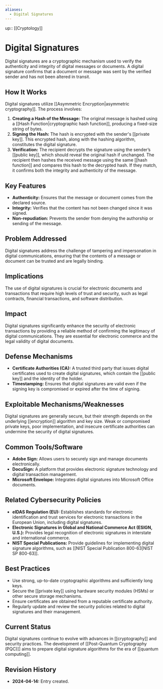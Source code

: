 ```yaml
---
aliases:
  - Digital Signatures
---
```


up:: [[Cryptology]]

# Digital Signatures

Digital signatures are a cryptographic mechanism used to verify the authenticity and integrity of digital messages or documents. A digital signature confirms that a document or message was sent by the verified sender and has not been altered in transit.

## How It Works

Digital signatures utilize [[Asymmetric Encryption|asymmetric cryptography]]. The process involves:

1. **Creating a Hash of the Message:** The original message is hashed using a [[Hash Function|cryptographic hash function]], producing a fixed-size string of bytes.
2. **Signing the Hash:** The hash is encrypted with the sender's [[private key]]. This encrypted hash, along with the hashing algorithm, constitutes the digital signature.
3. **Verification:** The recipient decrypts the signature using the sender’s [[public key]], which should reveal the original hash if unchanged. The recipient then hashes the received message using the same [[hash function]] and compares this hash to the decrypted hash. If they match, it confirms both the integrity and authenticity of the message.

## Key Features

- **Authenticity:** Ensures that the message or document comes from the declared source.
- **Integrity:** Verifies that the content has not been changed since it was signed.
- **Non-repudiation:** Prevents the sender from denying the authorship or sending of the message.

## Problem Addressed

Digital signatures address the challenge of tampering and impersonation in digital communications, ensuring that the contents of a message or document can be trusted and are legally binding.

## Implications

The use of digital signatures is crucial for electronic documents and transactions that require high levels of trust and security, such as legal contracts, financial transactions, and software distribution.

## Impact

Digital signatures significantly enhance the security of electronic transactions by providing a reliable method of confirming the legitimacy of digital communications. They are essential for electronic commerce and the legal validity of digital documents.

## Defense Mechanisms

- **Certificate Authorities (CA):** A trusted third party that issues digital certificates used to create digital signatures, which contain the [[public key]] and the identity of the holder.
- **Timestamping:** Ensures that digital signatures are valid even if the signing key is compromised or expired after the time of signing.

## Exploitable Mechanisms/Weaknesses

Digital signatures are generally secure, but their strength depends on the underlying [[encryption]] algorithm and key size. Weak or compromised private keys, poor implementation, and insecure certificate authorities can undermine the security of digital signatures.

## Common Tools/Software

- **Adobe Sign:** Allows users to securely sign and manage documents electronically.
- **DocuSign:** A platform that provides electronic signature technology and digital transaction management.
- **Microsoft Envelope:** Integrates digital signatures into Microsoft Office documents.

## Related Cybersecurity Policies

- **eIDAS Regulation (EU):** Establishes standards for electronic identification and trust services for electronic transactions in the European Union, including digital signatures.
- **Electronic Signatures in Global and National Commerce Act (ESIGN, U.S.):** Provides legal recognition of electronic signatures in interstate and international commerce.
- **NIST Special Publications:** Provide guidelines for implementing digital signature algorithms, such as [[NIST Special Publication 800-63|NIST SP 800-63]].

## Best Practices

- Use strong, up-to-date cryptographic algorithms and sufficiently long keys.
- Secure the [[private key]] using hardware security modules (HSMs) or other secure storage mechanisms.
- Ensure certificates are obtained from a reputable certificate authority.
- Regularly update and review the security policies related to digital signatures and their management.

## Current Status

Digital signatures continue to evolve with advances in [[cryptography]] and security practices. The development of [[Post-Quantum Cryptography (PQC)]] aims to prepare digital signature algorithms for the era of [[quantum computing]].

## Revision History

- **2024-04-14:** Entry created.